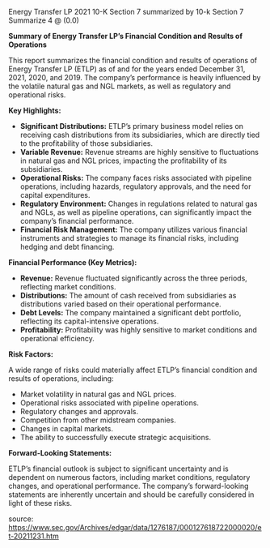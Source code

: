 Energy Transfer LP 2021 10-K Section 7 summarized by 10-k Section 7 Summarize 4 @ (0.0)


**Summary of Energy Transfer LP’s Financial Condition and Results of Operations**

This report summarizes the financial condition and results of operations of Energy Transfer LP (ETLP) as of and for the years ended December 31, 2021, 2020, and 2019.  The company’s performance is heavily influenced by the volatile natural gas and NGL markets, as well as regulatory and operational risks.

**Key Highlights:**

*   **Significant Distributions:** ETLP’s primary business model relies on receiving cash distributions from its subsidiaries, which are directly tied to the profitability of those subsidiaries.
*   **Variable Revenue:** Revenue streams are highly sensitive to fluctuations in natural gas and NGL prices, impacting the profitability of its subsidiaries.
*   **Operational Risks:** The company faces risks associated with pipeline operations, including hazards, regulatory approvals, and the need for capital expenditures.
*   **Regulatory Environment:** Changes in regulations related to natural gas and NGLs, as well as pipeline operations, can significantly impact the company’s financial performance.
*   **Financial Risk Management:** The company utilizes various financial instruments and strategies to manage its financial risks, including hedging and debt financing.

**Financial Performance (Key Metrics):**

*   **Revenue:** Revenue fluctuated significantly across the three periods, reflecting market conditions.
*   **Distributions:** The amount of cash received from subsidiaries as distributions varied based on their operational performance.
*   **Debt Levels:** The company maintained a significant debt portfolio, reflecting its capital-intensive operations.
*   **Profitability:** Profitability was highly sensitive to market conditions and operational efficiency.

**Risk Factors:**

A wide range of risks could materially affect ETLP’s financial condition and results of operations, including:

*   Market volatility in natural gas and NGL prices.
*   Operational risks associated with pipeline operations.
*   Regulatory changes and approvals.
*   Competition from other midstream companies.
*   Changes in capital markets.
*   The ability to successfully execute strategic acquisitions.

**Forward-Looking Statements:**

ETLP’s financial outlook is subject to significant uncertainty and is dependent on numerous factors, including market conditions, regulatory changes, and operational performance. The company’s forward-looking statements are inherently uncertain and should be carefully considered in light of these risks.


source: https://www.sec.gov/Archives/edgar/data/1276187/000127618722000020/et-20211231.htm